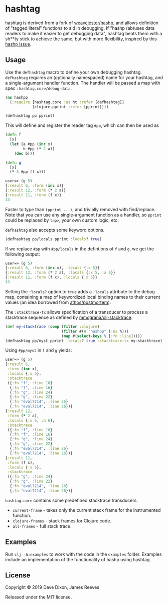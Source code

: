 # hashtag

hashtag is derived from a fork of [weavejester/hashp][], and allows
definition of "tagged literal" functions to aid in debugging. If
"hashp (ab)uses data readers to make it easier to get debugging 
data", hashtag beats them with a sh\*\*ty stick to achieve the same,
but with more flexibility, inspired by this [hashp issue][].

[weavejester/hashp]: https://github.com/weavejester/hashp
[hashp issue]: https://github.com/weavejester/hashp/issues/2

## Usage

Use the `defhashtag` macro to define your own debugging hashtag. `defhashtag` requires an (optionally namespaced) name for your hashtag, and a single-argument handler function. The handler will be passed a map with spec `:hashtag.core/debug-data`.

```clojure
(ns hashpp
  (:require [hashtag.core :as ht :refer [defhashtag]]
            [clojure.pprint :refer [pprint]]))

(defhashtag pp pprint)
```

This will define and register the reader tag `#pp`, which can then be used as

```clojure
(defn f
  [x]
  (let [a #pp (inc x)
        b #pp (* 2 a)]
    (dec b)))

(defn g
  [x]
  (* 3 #pp (f x)))

user=> (g 5)
{:result 6, :form (inc x)}
{:result 12, :form (* 2 a)}
{:result 11, :form (f x)}
33
```

Faster to type than `(pprint ...)`, and trivially removed with find/replace. 
Note that you can use any single-argument function as a handler, so `pprint`
could be replaced by `tap>`, your own custom logic, etc.

`defhashtag` also accepts some keyword options.

```clojure
(defhashtag pp/locals pprint :locals? true)
```

If we replace `#pp` with `#pp/locals` in the defintions of `f` and `g`, we 
get the following output:

```clojure
user=> (g 5)
{:result 6, :form (inc x), :locals {:x 5}}
{:result 12, :form (* 2 a), :locals {:x 5, :a 6}}
{:result 11, :form (f x), :locals {:x 5}}
33
```

Setting the `:locals?` option to `true` adds a `:locals` attribute to the debug 
map, containing a map of keywordized local binding names to their current 
values (an idea borrowed from [athos/postmortem][]).

The `:stacktrace-tx` allows specification of a transducer to process a 
stacktrace sequence as defined by [mmcgrana/clj-stacktrace][].

```clojure
(def my-stacktrace (comp (filter :clojure)
                         (filter #(= "hashpp" (:ns %)))
                         (map #(select-keys % [:fn :line]))))
(defhashtag pp/myst pprint :locals? true :stacktrace-tx my-stacktrace)
```

Using `#pp/myst` in `f` and `g` yields:

```clojure
user=> (g 5)
{:result 6,
 :form (inc x),
 :locals {:x 5},
 :stacktrace
 ({:fn "f", :line 18}
  {:fn "f", :line 16}
  {:fn "g", :line 24}
  {:fn "g", :line 22}
  {:fn "eval7214", :line 26}
  {:fn "eval7214", :line 26})}
{:result 12,
 :form (* 2 a),
 :locals {:x 5, :a 6},
 :stacktrace
 ({:fn "f", :line 18}
  {:fn "f", :line 16}
  {:fn "g", :line 24}
  {:fn "g", :line 22}
  {:fn "eval7214", :line 26}
  {:fn "eval7214", :line 26})}
{:result 11,
 :form (f x),
 :locals {:x 5},
 :stacktrace
 ({:fn "g", :line 24}
  {:fn "g", :line 22}
  {:fn "eval7214", :line 26}
  {:fn "eval7214", :line 26})}
```

`hashtag.core` contains some predefined stacktrace transducers:

* `current-frame` - takes only the current stack frame for the 
instrumented function.
* `clojure-frames` - stack frames for Clojure code.
* `all-frames` - full stack trace.

[athos/postmortem]:https://github.com/athos/postmortem
[mmcgrana/clj-stacktrace]:https://github.com/mmcgrana/clj-stacktrace

## Examples

Run `clj -A:examples` to work with the code in the `examples` folder.
Examples include an implementation of the functionality of hashp using
hashtag.

## License

Copyright © 2019 Dave Dixon, James Reeves

Released under the MIT license.

